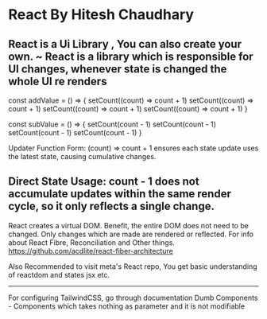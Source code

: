 # React By Hitesh Chaudhary 
React is a Ui Library , You can also create your own.
~ React is a library which is responsible for UI changes, whenever state is changed the whole UI re renders
-----------------------------------
 const addValue = () => {
    setCount((count) => count + 1)
    setCount((count) => count + 1)
    setCount((count) => count + 1)
    setCount((count) => count + 1)
  }

  const subValue = () => {
    setCount(count - 1)
    setCount(count - 1)
    setCount(count - 1)
    setCount(count - 1)
  }

Updater Function Form: (count) => count + 1 ensures each state update uses the latest state, causing cumulative changes.

Direct State Usage: count - 1 does not accumulate updates within the same render cycle, so it only reflects a single change.
------------------------------------------------------------------------------------------------------------------------
React creates a virtual DOM.
Benefit, the entire DOM does not need to be changed. Only changes which are made are rendered or reflected.
For info about React Fibre, Reconciliation and Other things.
https://github.com/acdlite/react-fiber-architecture

Also Recommended to visit meta's React repo, You get basic understanding of reactdom and states jsx etc.

--------------------------------------------------------------------------------------------------------------
For configuring TailwindCSS, go through documentation
Dumb Components - Components which takes nothing as parameter and it is not modifiable 